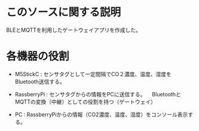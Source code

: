 # このソースに関する説明

BLEとMQTTを利用したゲートウェイアプリを作成した。

# 各機器の役割
* M5StickC : センサタグとして一定間隔でCO２濃度、温度、湿度をBluetooth送信する。

* RassberryPi : センサタグからの情報をPCに送信する。
　BluetoothとMQTTの変換（中継）としての役割を持つ（ゲートウェイ）

* PC : RassberryPiからの情報（CO2濃度、温度、湿度）をコンソール表示する。
